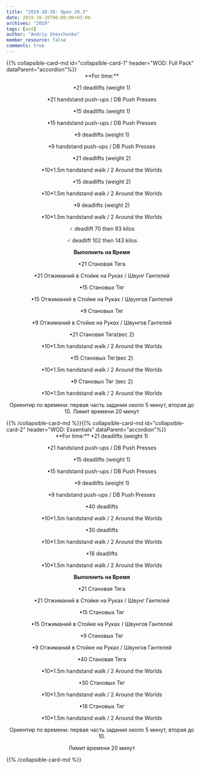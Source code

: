 ```yaml
---
title: "2019-10-28: Open 20.3"
date: 2019-10-28T06:00:00+03:00
archives: "2019"
tags: [wod]
author: "Andriy Shevchenko"
member_resource: false
comments: true
---
```


<div id="accordion">
{{% collapsible-card-md id="collapsible-card-1" header="WOD: Full Pack" dataParent="accordion"%}}
<center>**For time:**

•21 deadlifts (weight 1)

•21 handstand push-ups / DB Push Presses

•15 deadlifts (weight 1)

•15 handstand push-ups / DB Push Presses

•9 deadlifts (weight 1)

•9 handstand push-ups / DB Push Presses

•21 deadlifts (weight 2)

•10*1.5m handstand walk / 2 Around the Worlds

•15 deadlifts (weight 2)

•10*1.5m handstand walk / 2 Around the Worlds

•9 deadlifts (weight 2)

•10*1.5m handstand walk / 2 Around the Worlds

♀ deadlift 70 then 93 kilos

♂ deadlift 102 then 143 kilos

**Выполнить на Время**

•21 Становая Тяга

•21 Отжиманий в Стойке на Руках / Швунг Гантелей

•15 Становых Тяг

•15 Отжиманий в Стойке на Руках / Швунгов Гантелей

•9 Становых Тяг

•9 Отжиманий в Стойке на Руках / Швунгов Гантелей

•21 Становая Тяга(вес 2)

•10*1.5m handstand walk / 2 Around the Worlds

•15 Становых Тяг(вес 2)

•10*1.5m handstand walk / 2 Around the Worlds

•9 Становых Тяг (вес 2)

•10*1.5m handstand walk / 2 Around the Worlds

Ориентир по времени: первая часть задания около 5 минут, вторая до 10.
Лимит времени 20 минут
</center>
{{% /collapsible-card-md %}}{{% collapsible-card-md id="collapsible-card-2" header="WOD: Essentials" dataParent="accordion"%}}
<center>
**For time:**
•21 deadlifts (weight 1)

•21 handstand push-ups / DB Push Presses

•15 deadlifts (weight 1)

•15 handstand push-ups / DB Push Presses

•9 deadlifts (weight 1)

•9 handstand push-ups / DB Push Presses

•40 deadlifts

•10*1.5m handstand walk / 2 Around the Worlds

•30 deadlifts

•10*1.5m handstand walk / 2 Around the Worlds

•18 deadlifts

•10*1.5m handstand walk / 2 Around the Worlds

**Выполнить на Время**

•21 Становая Тяга

•21 Отжиманий в Стойке на Руках / Швунг Гантелей

•15 Становых Тяг

•15 Отжиманий в Стойке на Руках / Швунгов Гантелей

•9 Становых Тяг

•9 Отжиманий в Стойке на Руках / Швунгов Гантелей

•40 Становая Тяга

•10*1.5m handstand walk / 2 Around the Worlds

•30 Становых Тяг

•10*1.5m handstand walk / 2 Around the Worlds

•18 Становых Тяг

•10*1.5m handstand walk / 2 Around the Worlds

Ориентир по времени: первая часть задания около 5 минут, вторая до 10.

Лимит времени 20 минут
</center>
{{% /collapsible-card-md %}}
</div>
